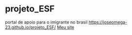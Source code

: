 # projeto_ESF
portal de apoio para o imigrante no brasil
https://joseomega-23.github.io/projeto_ESF/
[Meu site](https://joseomega-23.github.io/projeto_ESF/)
